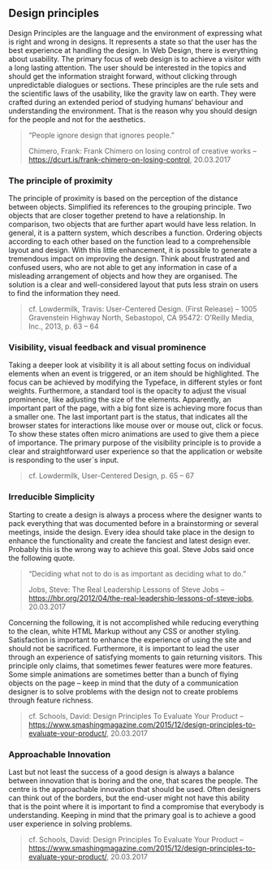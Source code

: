 ## Design principles

Design Principles are the language and the environment of expressing what is right and wrong in designs. It represents a state so that the user has the best experience at handling the design. In Web Design, there is everything about usability. The primary focus of web design is to achieve a visitor with a long lasting attention. The user should be interested in the topics and should get the information straight forward, without clicking through unpredictable dialogues or sections. These principles are the rule sets and the scientific laws of the usability, like the gravity law on earth. They were crafted during an extended period of studying humans‘ behaviour and understanding the environment. That is the reason why you should design for the people and not for the aesthetics.

> “People ignore design that ignores people.”
> 
> Chimero, Frank: Frank Chimero on losing control of creative works – https://dcurt.is/frank-chimero-on-losing-control, 20.03.2017

### The principle of proximity

The principle of proximity is based on the perception of the distance between objects. Simplified its references to the grouping principle. Two objects that are closer together pretend to have a relationship. In comparison, two objects that are further apart would have less relation. In general, it is a pattern system, which describes a function. Ordering objects according to each other based on the function lead to a comprehensible layout and design. With this little enhancement, it is possible to generate a tremendous impact on improving the design. Think about frustrated and confused users, who are not able to get any information in case of a misleading arrangement of objects and how they are organised. The solution is a clear and well-considered layout that puts less strain on users to find the information they need.
> cf. Lowdermilk, Travis: User-Centered Design. (First Release) – 1005 Gravenstein Highway North, Sebastopol, CA 95472: O’Reilly Media, Inc., 2013, p. 63 – 64

### Visibility, visual feedback and visual prominence

Taking a deeper look at visibility it is all about setting focus on individual elements when an event is triggered, or an item should be highlighted. The focus can be achieved by modifying the Typeface, in different styles or font weights. Furthermore, a standard tool is the opacity to adjust the visual prominence, like adjusting the size of the elements. Apparently, an important part of the page, with a big font size is achieving more focus than a smaller one. The last important part is the status, that indicates all the browser states for interactions like mouse over or mouse out, click or focus. To show these states often micro animations are used to give them a piece of importance. The primary purpose of the visibility principle is to provide a clear and straightforward user experience so that the application or website is responding to the user`s input.
> cf. Lowdermilk, User-Centered Design, p. 65 – 67

### Irreducible Simplicity

Starting to create a design is always a process where the designer wants to pack everything that was documented before in a brainstorming or several meetings, inside the design. Every idea should take place in the design to enhance the functionality and create the fanciest and latest design ever. Probably this is the wrong way to achieve this goal. Steve Jobs said once the following quote.

> “Deciding what not to do is as important as deciding what to do.”
>
> Jobs, Steve: The Real Leadership Lessons of Steve Jobs – https://hbr.org/2012/04/the-real-leadership-lessons-of-steve-jobs, 20.03.2017

Concerning the following, it is not accomplished while reducing everything to the clean, white HTML Markup without any CSS or another styling. Satisfaction is important to enhance the experience of using the site and should not be sacrificed. Furthermore, it is important to lead the user through an experience of satisfying moments to gain returning visitors. This principle only claims, that sometimes fewer features were more features. Some simple animations are sometimes better than a bunch of flying objects on the page – keep in mind that the duty of a communication designer is to solve problems with the design not to create problems through feature richness.
> cf. Schools, David: Design Principles To Evaluate Your Product – https://www.smashingmagazine.com/2015/12/design-principles-to-evaluate-your-product/, 20.03.2017

### Approachable Innovation

Last but not least the success of a good design is always a balance between innovation that is boring and the one, that scares the people. The centre is the approachable innovation that should be used. Often designers can think out of the borders, but the end-user might not have this ability that is the point where it is important to find a compromise that everybody is understanding. Keeping in mind that the primary goal is to achieve a good user experience in solving problems.
> cf. Schools, David: Design Principles To Evaluate Your Product – https://www.smashingmagazine.com/2015/12/design-principles-to-evaluate-your-product/, 20.03.2017